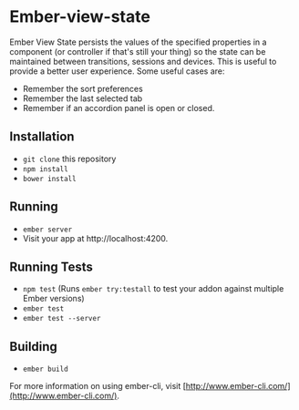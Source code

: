# Ember-view-state

Ember View State persists the values of the specified properties in a component (or controller if that's still your thing) so the state can be maintained between transitions, sessions and devices. This is useful to provide a better user experience. Some useful cases are:

* Remember the sort preferences
* Remember the last selected tab
* Remember if an accordion panel is open or closed.

## Installation

* `git clone` this repository
* `npm install`
* `bower install`

## Running

* `ember server`
* Visit your app at http://localhost:4200.

## Running Tests

* `npm test` (Runs `ember try:testall` to test your addon against multiple Ember versions)
* `ember test`
* `ember test --server`

## Building

* `ember build`

For more information on using ember-cli, visit [http://www.ember-cli.com/](http://www.ember-cli.com/).
